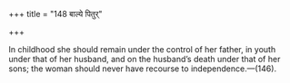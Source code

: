 +++
title = "148 बाल्ये पितुर्"

+++

In childhood she should remain under the control of her father, in youth under that of her husband, and on the husband’s death under that of her sons; the woman should never have recourse to independence.—(146).